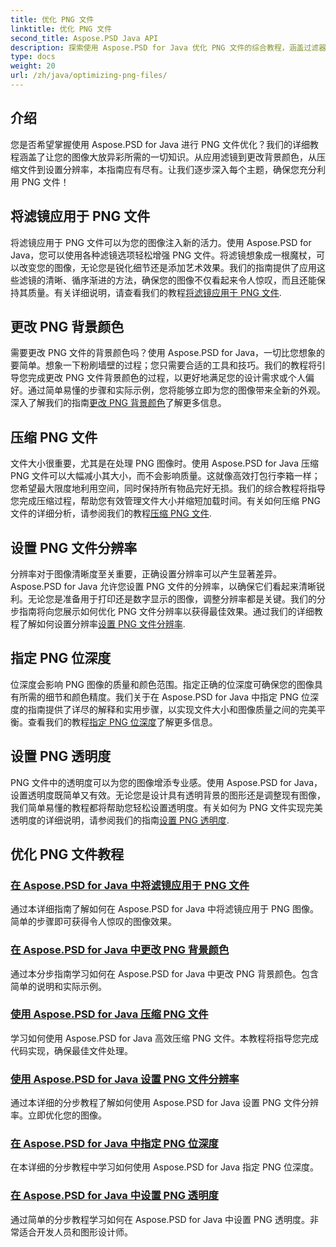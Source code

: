 ```yaml
---
title: 优化 PNG 文件
linktitle: 优化 PNG 文件
second_title: Aspose.PSD Java API
description: 探索使用 Aspose.PSD for Java 优化 PNG 文件的综合教程，涵盖过滤器、背景颜色变化、压缩、分辨率、位深度和透明度。
type: docs
weight: 20
url: /zh/java/optimizing-png-files/
---
```

## 介绍

您是否希望掌握使用 Aspose.PSD for Java 进行 PNG 文件优化？我们的详细教程涵盖了让您的图像大放异彩所需的一切知识。从应用滤镜到更改背景颜色，从压缩文件到设置分辨率，本指南应有尽有。让我们逐步深入每个主题，确保您充分利用 PNG 文件！

## 将滤镜应用于 PNG 文件

将滤镜应用于 PNG 文件可以为您的图像注入新的活力。使用 Aspose.PSD for Java，您可以使用各种滤镜选项轻松增强 PNG 文件。将滤镜想象成一根魔杖，可以改变您的图像，无论您是锐化细节还是添加艺术效果。我们的指南提供了应用这些滤镜的清晰、循序渐进的方法，确保您的图像不仅看起来令人惊叹，而且还能保持其质量。有关详细说明，请查看我们的教程[将滤镜应用于 PNG 文件](./apply-filters-png-files/).

## 更改 PNG 背景颜色

需要更改 PNG 文件的背景颜色吗？使用 Aspose.PSD for Java，一切比您想象的要简单。想象一下粉刷墙壁的过程；您只需要合适的工具和技巧。我们的教程将引导您完成更改 PNG 文件背景颜色的过程，以更好地满足您的设计需求或个人偏好。通过简单易懂的步骤和实际示例，您将能够立即为您的图像带来全新的外观。深入了解我们的指南[更改 PNG 背景颜色](./change-png-background-color/)了解更多信息。

## 压缩 PNG 文件

文件大小很重要，尤其是在处理 PNG 图像时。使用 Aspose.PSD for Java 压缩 PNG 文件可以大幅减小其大小，而不会影响质量。这就像高效打包行李箱一样；您希望最大限度地利用空间，同时保持所有物品完好无损。我们的综合教程将指导您完成压缩过程，帮助您有效管理文件大小并缩短加载时间。有关如何压缩 PNG 文件的详细分析，请参阅我们的教程[压缩 PNG 文件](./compress-png-files/).

## 设置 PNG 文件分辨率

分辨率对于图像清晰度至关重要，正确设置分辨率可以产生显著差异。Aspose.PSD for Java 允许您设置 PNG 文件的分辨率，以确保它们看起来清晰锐利。无论您是准备用于打印还是数字显示的图像，调整分辨率都是关键。我们的分步指南将向您展示如何优化 PNG 文件分辨率以获得最佳效果。通过我们的详细教程了解如何设置分辨率[设置 PNG 文件分辨率](./set-png-file-resolution/).

## 指定 PNG 位深度

位深度会影响 PNG 图像的质量和颜色范围。指定正确的位深度可确保您的图像具有所需的细节和颜色精度。我们关于在 Aspose.PSD for Java 中指定 PNG 位深度的指南提供了详尽的解释和实用步骤，以实现文件大小和图像质量之间的完美平衡。查看我们的教程[指定 PNG 位深度](./specify-png-bit-depth/)了解更多信息。

## 设置 PNG 透明度

PNG 文件中的透明度可以为您的图像增添专业感。使用 Aspose.PSD for Java，设置透明度既简单又有效。无论您是设计具有透明背景的图形还是调整现有图像，我们简单易懂的教程都将帮助您轻松设置透明度。有关如何为 PNG 文件实现完美透明度的详细说明，请参阅我们的指南[设置 PNG 透明度](./set-png-transparency/).

## 优化 PNG 文件教程
### [在 Aspose.PSD for Java 中将滤镜应用于 PNG 文件](./apply-filters-png-files/)
通过本详细指南了解如何在 Aspose.PSD for Java 中将滤镜应用于 PNG 图像。简单的步骤即可获得令人惊叹的图像效果。
### [在 Aspose.PSD for Java 中更改 PNG 背景颜色](./change-png-background-color/)
通过本分步指南学习如何在 Aspose.PSD for Java 中更改 PNG 背景颜色。包含简单的说明和实际示例。
### [使用 Aspose.PSD for Java 压缩 PNG 文件](./compress-png-files/)
学习如何使用 Aspose.PSD for Java 高效压缩 PNG 文件。本教程将指导您完成代码实现，确保最佳文件处理。
### [使用 Aspose.PSD for Java 设置 PNG 文件分辨率](./set-png-file-resolution/)
通过本详细的分步教程了解如何使用 Aspose.PSD for Java 设置 PNG 文件分辨率。立即优化您的图像。
### [在 Aspose.PSD for Java 中指定 PNG 位深度](./specify-png-bit-depth/)
在本详细的分步教程中学习如何使用 Aspose.PSD for Java 指定 PNG 位深度。
### [在 Aspose.PSD for Java 中设置 PNG 透明度](./set-png-transparency/)
通过简单的分步教程学习如何在 Aspose.PSD for Java 中设置 PNG 透明度。非常适合开发人员和图形设计师。